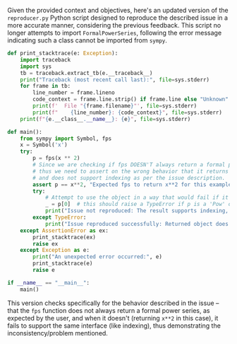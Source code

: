 Given the provided context and objectives, here's an updated version of the `reproducer.py` Python script designed to reproduce the described issue in a more accurate manner, considering the previous feedback. This script no longer attempts to import `FormalPowerSeries`, following the error message indicating such a class cannot be imported from `sympy`.

```python
def print_stacktrace(e: Exception):
    import traceback
    import sys
    tb = traceback.extract_tb(e.__traceback__)
    print("Traceback (most recent call last):", file=sys.stderr)
    for frame in tb:
        line_number = frame.lineno
        code_context = frame.line.strip() if frame.line else "Unknown"
        print(f'  File "{frame.filename}"', file=sys.stderr)
        print(f"    {line_number}: {code_context}", file=sys.stderr)
    print(f"{e.__class__.__name__}: {e}", file=sys.stderr)

def main():
    from sympy import Symbol, fps
    x = Symbol('x')
    try:
        p = fps(x ** 2)
        # Since we are checking if fps DOESN'T always return a formal power series,
        # thus we need to assert on the wrong behavior that it returns x**2(a Pow object)
        # and does not support indexing as per the issue description.
        assert p == x**2, "Expected fps to return x**2 for this example"
        try:
            # Attempt to use the object in a way that would fail if it's not a formal power series
            _ = p[0]  # this should raise a TypeError if p is a 'Pow' object not supporting indexing
            print("Issue not reproduced: The result supports indexing, which is unexpected for a Pow object.")
        except TypeError:
            print("Issue reproduced successfully: Returned object does not support indexing.")
    except AssertionError as ex:
        print_stacktrace(ex)
        raise ex
    except Exception as e:
        print("An unexpected error occurred:", e)
        print_stacktrace(e)
        raise e

if __name__ == "__main__":
    main()
```

This version checks specifically for the behavior described in the issue – that the `fps` function does not always return a formal power series, as expected by the user, and when it doesn't (returning `x**2` in this case), it fails to support the same interface (like indexing), thus demonstrating the inconsistency/problem mentioned.